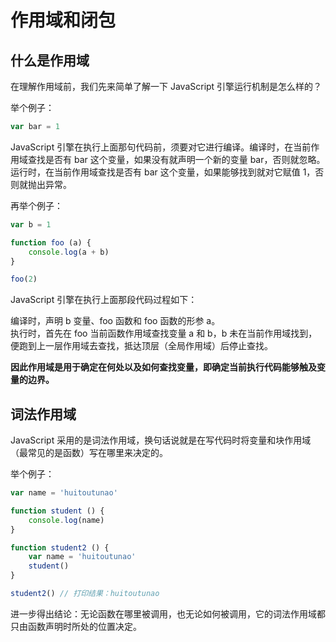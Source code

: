 # 作用域和闭包

## 什么是作用域

在理解作用域前，我们先来简单了解一下 JavaScript 引擎运行机制是怎么样的？

举个例子：
```js
var bar = 1
```

JavaScript 引擎在执行上面那句代码前，须要对它进行编译。编译时，在当前作用域查找是否有 bar 这个变量，如果没有就声明一个新的变量 bar，否则就忽略。运行时，在当前作用域查找是否有 bar 这个变量，如果能够找到就对它赋值 1，否则就抛出异常。

再举个例子：
```js
var b = 1

function foo (a) {
    console.log(a + b)
}

foo(2)
```

JavaScript 引擎在执行上面那段代码过程如下：

编译时，声明 b 变量、foo 函数和 foo 函数的形参 a。  
执行时，首先在 foo 当前函数作用域查找变量 a 和 b，b 未在当前作用域找到，便跑到上一层作用域去查找，抵达顶层（全局作用域）后停止查找。

**因此作用域是用于确定在何处以及如何查找变量，即确定当前执行代码能够触及变量的边界。**

## 词法作用域

JavaScript 采用的是词法作用域，换句话说就是在写代码时将变量和块作用域（最常见的是函数）写在哪里来决定的。

举个例子：
```js
var name = 'huitoutunao'

function student () {
    console.log(name)
}

function student2 () {
    var name = 'huitoutunao'
    student()
}

student2() // 打印结果：huitoutunao
```

进一步得出结论：无论函数在哪里被调用，也无论如何被调用，它的词法作用域都只由函数声明时所处的位置决定。
